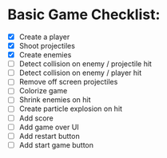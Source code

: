# Basic Game Checklist:

- [x] Create a player
- [x] Shoot projectiles
- [x] Create enemies
- [ ] Detect collision on enemy / projectile hit
- [ ] Detect collision on enemy / player hit
- [ ] Remove off screen projectiles
- [ ] Colorize game
- [ ] Shrink enemies on hit
- [ ] Create particle explosion on hit
- [ ] Add score
- [ ] Add game over UI
- [ ] Add restart button
- [ ] Add start game button
